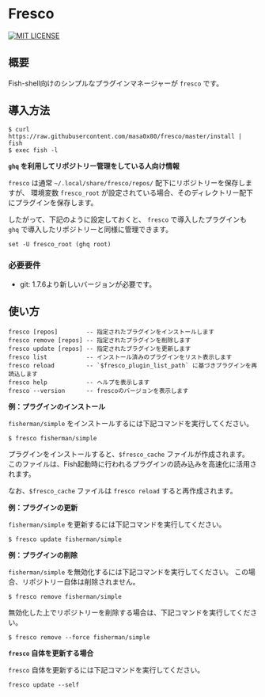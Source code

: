 # Fresco

[![MIT LICENSE](http://img.shields.io/badge/license-MIT-blue.svg?style=flat-square)](LICENSE)

## 概要

Fish-shell向けのシンプルなプラグインマネージャーが `fresco` です。

## 導入方法

```
$ curl https://raw.githubusercontent.com/masa0x80/fresco/master/install | fish
$ exec fish -l
```

**`ghq` を利用してリポジトリー管理をしている人向け情報**

`fresco` は通常 `~/.local/share/fresco/repos/` 配下にリポジトリーを保存しますが、
環境変数 `fresco_root` が設定されている場合、そのディレクトリー配下にプラグインを保存します。

したがって、下記のように設定しておくと、
`fresco` で導入したプラグインも `ghq` で導入したリポジトリーと同様に管理できます。

```
set -U fresco_root (ghq root)
```

### 必要要件

- git: 1.7.6より新しいバージョンが必要です。

## 使い方

```
fresco [repos]        -- 指定されたプラグインをインストールします
fresco remove [repos] -- 指定されたプラグインを削除します
fresco update [repos] -- 指定されたプラグインを更新します
fresco list           -- インストール済みのプラグインをリスト表示します
fresco reload         -- `$fresco_plugin_list_path` に基づきプラグインを再読込します
fresco help           -- ヘルプを表示します
fresco --version      -- frescoのバージョンを表示します
```

**例：プラグインのインストール**

`fisherman/simple` をインストールするには下記コマンドを実行してください。

```
$ fresco fisherman/simple
```

プラグインをインストールすると、`$fresco_cache` ファイルが作成されます。
このファイルは、Fish起動時に行われるプラグインの読み込みを高速化に活用されます。

なお、`$fresco_cache` ファイルは `fresco reload` すると再作成されます。

**例：プラグインの更新**

`fisherman/simple` を更新するには下記コマンドを実行してください。

```
$ fresco update fisherman/simple
```

**例：プラグインの削除**

`fisherman/simple` を無効化するには下記コマンドを実行してください。
この場合、リポジトリー自体は削除されません。

```
$ fresco remove fisherman/simple
```

無効化した上でリポジトリーを削除する場合は、下記コマンドを実行してください。

```
$ fresco remove --force fisherman/simple
```

**`fresco` 自体を更新する場合**

`fresco` 自体を更新するには下記コマンドを実行してください。

```
fresco update --self
```
